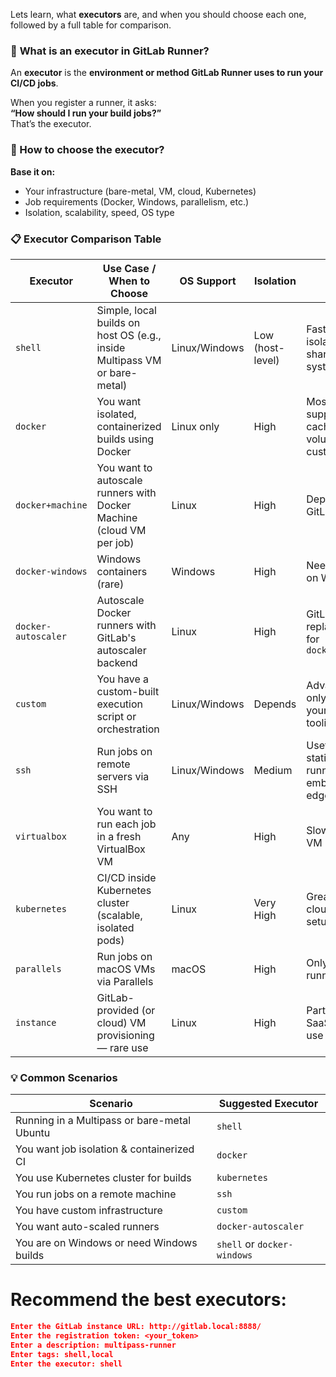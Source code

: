 Lets learn, what **executors** are, and when you should choose each one, followed by a full table for comparison.

### 🔧 **What is an executor in GitLab Runner?**

An **executor** is the **environment or method GitLab Runner uses to run your CI/CD jobs**.

When you register a runner, it asks:  
**“How should I run your build jobs?”**  
That’s the executor.

### 🧠 How to choose the executor?

**Base it on:**

- Your infrastructure (bare-metal, VM, cloud, Kubernetes)
- Job requirements (Docker, Windows, parallelism, etc.)
- Isolation, scalability, speed, OS type

### 📋 Executor Comparison Table

|Executor|Use Case / When to Choose|OS Support|Isolation|Notes|
|---|---|---|---|---|
|`shell`|Simple, local builds on host OS (e.g., inside Multipass VM or bare-metal)|Linux/Windows|Low (host-level)|Fastest, but no isolation — shares file system|
|`docker`|You want isolated, containerized builds using Docker|Linux only|High|Most popular, supports caching, volumes, custom images|
|`docker+machine`|You want to autoscale runners with Docker Machine (cloud VM per job)|Linux|High|Deprecated by GitLab|
|`docker-windows`|Windows containers (rare)|Windows|High|Needs Docker on Windows|
|`docker-autoscaler`|Autoscale Docker runners with GitLab's autoscaler backend|Linux|High|GitLab's replacement for `docker+machine`|
|`custom`|You have a custom-built execution script or orchestration|Linux/Windows|Depends|Advanced use only — use your own tooling|
|`ssh`|Run jobs on remote servers via SSH|Linux/Windows|Medium|Useful for static remote runners (e.g., embedded or edge devices)|
|`virtualbox`|You want to run each job in a fresh VirtualBox VM|Any|High|Slow, but full VM isolation|
|`kubernetes`|CI/CD inside Kubernetes cluster (scalable, isolated pods)|Linux|Very High|Great for cloud-native setups|
|`parallels`|Run jobs on macOS VMs via Parallels|macOS|High|Only for Mac runners|
|`instance`|GitLab-provided (or cloud) VM provisioning — rare use|Linux|High|Part of GitLab SaaS (internal use usually)|

### 💡 Common Scenarios

|Scenario|Suggested Executor|
|---|---|
|Running in a Multipass or bare-metal Ubuntu|`shell`|
|You want job isolation & containerized CI|`docker`|
|You use Kubernetes cluster for builds|`kubernetes`|
|You run jobs on a remote machine|`ssh`|
|You have custom infrastructure|`custom`|
|You want auto-scaled runners|`docker-autoscaler`|
|You are on Windows or need Windows builds|`shell` or `docker-windows`|
# Recommend the best executors:

```json
Enter the GitLab instance URL: http://gitlab.local:8888/
Enter the registration token: <your_token>
Enter a description: multipass-runner
Enter tags: shell,local
Enter the executor: shell
```